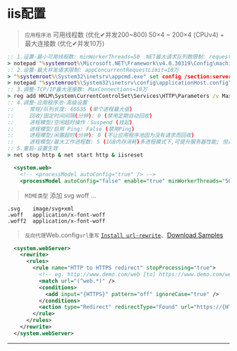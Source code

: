 # iis配置

> `应用程序池` 可用线程数 (优化✔并发200~800) 50×4 ~ 200×4 (CPUv4) + 最大连接数 (优化✔并发10万)
```cmd
:: 1.设置-最小可用线程数: minWorkerThreads=50 .NET最大请求队列数限制: requestQueueLimit=10万
> notepad "%systemroot%\Microsoft.NET\Framework\v4.0.30319\Config\machine.config"
:: 2.设置-最大并发请求限制: appConcurrentRequestLimit=10万
> "%systemroot%\System32\inetsrv\appcmd.exe" set config /section:serverRuntime /appConcurrentRequestLimit:100000
> notepad "%systemroot%\System32\inetsrv\config\applicationHost.config"
:: 3.调整-TCP/IP最大连接数: MaxConnections=10万
> reg add HKLM\System\CurrentControlSet\Services\HTTP\Parameters /v MaxConnections /t REG_DWORD /d 100000
:: 4.调整-应用程序池-高级设置
::     常规/队列长度: 65535 (单个进程最大值)
::     回收/固定时间间隔(分钟): 0 (禁用定期自动回收) 
::     进程模型/空闲超时操作：Suspend (挂起)
::     进程模型/启用 Ping: False (禁用Ping)
::     进程模型/闲置超时(分钟): 0 (不让应用程序池因为没有请求而回收)
::     进程模型/最大工作进程数: 5 (1GB内存消耗)多进程模式下,可提升服务器性能; 但是,依赖进程的Session和Cache等对象不再适用
:: 5.重启-设置生效
> net stop http & net start http & iisreset
```
~~~xml
  <system.web>
    <!-- <processModel autoConfig="true" /> -->
    <processModel autoConfig="false" enable="true" minWorkerThreads="50" maxWorkerThreads="200" requestQueueLimit="100000" />
~~~

> `MIME类型` 添加 svg woff ...
```
.svg    image/svg+xml
.woff   application/x-font-woff
.woff2  application/x-font-woff
```

> `反向代理`Web.config`url重写` [`Install url-rewrite`](https://www.iis.net/downloads/microsoft/url-rewrite)、[Download Samples](https://download.microsoft.com/download/3/9/E/39E30671-7AD2-4902-B56B-C300D862595E/RewriteExtensibility.msi)
~~~xml
  <system.webServer>
    <rewrite>
      <rules>
        <rule name="HTTP to HTTPS redirect" stopProcessing="true">
          <!-- eg. http://www.demo.com/web [to] https://www.demo.com/web -->
          <match url="(^web.*)" />
          <conditions>
            <add input="{HTTPS}" pattern="off" ignoreCase="true" />
          </conditions>
          <action type="Redirect" redirectType="Found" url="https://{HTTP_HOST}/{R:1}" />
        </rule>
      </rules>
    </rewrite>
  </system.webServer>
~~~

----

